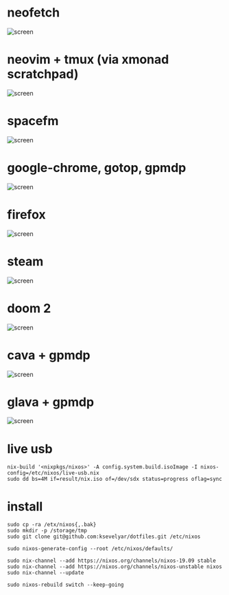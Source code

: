 # neofetch

![screen](https://i.imgur.com/HU6YF0L.png)

# neovim + tmux (via xmonad scratchpad)

![screen](https://i.imgur.com/z95oCew.png)

# spacefm

![screen](https://i.imgur.com/h2nnCWM.png)

# google-chrome, gotop, gpmdp

![screen](https://i.imgur.com/wiIFOdI.png)

# firefox

![screen](https://i.imgur.com/BYpqCbi.png)

# steam

![screen](https://i.imgur.com/GxNoW6l.png)

# doom 2

![screen](https://i.imgur.com/xXcIXu0.png)

# cava + gpmdp

![screen](https://i.imgur.com/Yvq668e.png)

# glava + gpmdp

![screen](https://i.imgur.com/E1Z5XFo.png)

# live usb

```
nix-build '<nixpkgs/nixos>' -A config.system.build.isoImage -I nixos-config=/etc/nixos/live-usb.nix
sudo dd bs=4M if=result/nix.iso of=/dev/sdx status=progress oflag=sync
```

# install

```
sudo cp -ra /etx/nixos{,.bak}
sudo mkdir -p /storage/tmp
sudo git clone git@github.com:ksevelyar/dotfiles.git /etc/nixos

sudo nixos-generate-config --root /etc/nixos/defaults/

sudo nix-channel --add https://nixos.org/channels/nixos-19.09 stable
sudo nix-channel --add https://nixos.org/channels/nixos-unstable nixos
sudo nix-channel --update

sudo nixos-rebuild switch --keep-going
```

